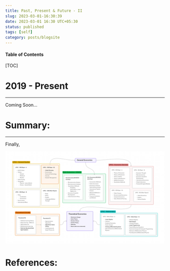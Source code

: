 ```yaml
---
title: Past, Present & Future - II
slug: 2023-03-01-16:30:39
date: 2023-03-01 16:30 UTC+05:30
status: published
tags: [self]
category: posts/blogsite
---
```


<h4>Table of Contents</h4>
[TOC]




# 2019 - Present
---
Coming Soon...

# Summary:
---
Finally, 

![](/images/2019%20-%20Present.png)


# References: